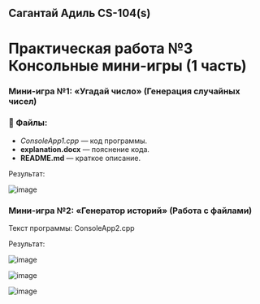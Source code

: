 ## Сагантай Адиль CS-104(s) 
# Практическая работа №3 Консольные мини-игры (1 часть)

### Мини-игра №1: «Угадай число» (Генерация случайных чисел)

### 📝 Файлы:
- *ConsoleApp1.cpp* — код программы.
- **explanation.docx** — пояснение кода.
- **README.md** — краткое описание.

Результат:

![image](https://github.com/user-attachments/assets/21958971-71d3-46eb-bb1d-a1e4d12fcdc1)


### Мини-игра №2: «Генератор историй» (Работа с файлами)

Текст программы: ConsoleApp2.cpp

Результат: 

![image](https://github.com/user-attachments/assets/7b0fd750-9b37-4a56-9473-dbf9a622b8aa)

![image](https://github.com/user-attachments/assets/9e8a5458-0abb-4419-821a-25c1ef0f2e09)

![image](https://github.com/user-attachments/assets/4683727f-c025-4335-9fa8-c2b1dab016a9)





